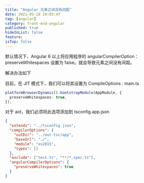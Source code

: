 ```yaml
---
title: "Angular 元素之间没有间距"
date: 2021-05-18 19:03:47
tag: [angular]
category: front-end-angular
published: true
hideInList: false
feature:
isTop: false
---
```


默认情况下，Angular 6 以上将应用程序的 angularCompilerOption：preserveWhitespaces 设置为 false。就会导致元素之间没有间距。

解决办法如下

目前，在 JIT 模式下，我们可以将其设置为 CompileOptions :
main.ts

```typescript
platformBrowserDynamic().bootstrapModule(AppModule, {
  preserveWhitespaces: true,
});
```

对于 aot，我们必须将此选项添加到
tsconfig.app.json

```json
{
  "extends": "../tsconfig.json",
  "compilerOptions": {
    "outDir": "../out-tsc/app",
    "baseUrl": "./",
    "module": "es2015",
    "types": []
  },
  "exclude": ["test.ts", "**/*.spec.ts"],
  "angularCompilerOptions": {
    "preserveWhitespaces": true
  }
}
```
